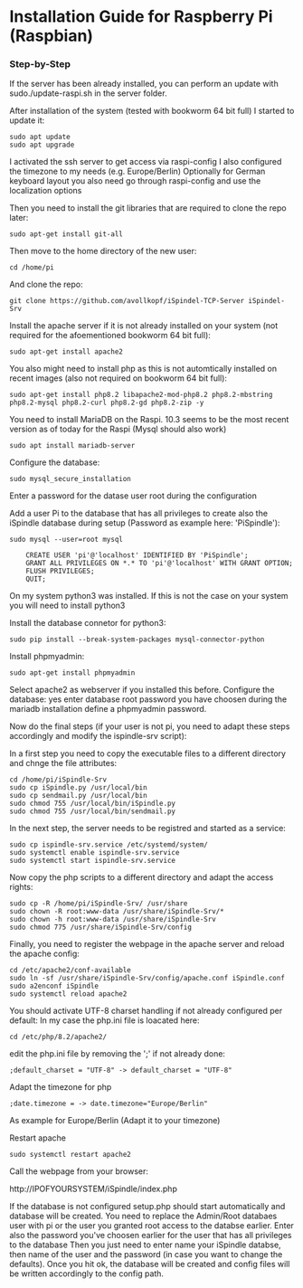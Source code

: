 # Installation Guide for Raspberry Pi (Raspbian)
### Step-by-Step

If the server has been already installed, you can perform an update with  sudo./update-raspi.sh in the server folder.

After installation of the system (tested with bookworm 64 bit full) I started to update it:

	sudo apt update
	sudo apt upgrade

I activated the ssh server to get access via raspi-config
I also configured the timezone to my needs (e.g. Europe/Berlin)
Optionally for German keyboard layout you also need go through raspi-config and use the localization options 
	
Then you need to install the git libraries that are required to clone the repo later:

	sudo apt-get install git-all

Then move to the home directory of the new user:

	cd /home/pi

And clone the repo:

	git clone https://github.com/avollkopf/iSpindel-TCP-Server iSpindel-Srv

Install the apache server if it is not already installed on your system (not required for the afoementioned bookworm 64 bit full): 

	sudo apt-get install apache2

You also might need to install php as this is not automtically installed on recent images (also not required on bookworm 64 bit full):

	sudo apt-get install php8.2 libapache2-mod-php8.2 php8.2-mbstring php8.2-mysql php8.2-curl php8.2-gd php8.2-zip -y
	
You need to install MariaDB on the Raspi. 10.3 seems to be the most recent version as of today for the Raspi (Mysql should also work)

	sudo apt install mariadb-server

Configure the database:

	sudo mysql_secure_installation

Enter a password for the datase user root during the configuration

Add a user Pi to the database that has all privileges to create also the iSpindle database during setup (Password as example here: 'PiSpindle'):
	
	sudo mysql --user=root mysql

```
	CREATE USER 'pi'@'localhost' IDENTIFIED BY 'PiSpindle';
	GRANT ALL PRIVILEGES ON *.* TO 'pi'@'localhost' WITH GRANT OPTION;
	FLUSH PRIVILEGES;
	QUIT;
```

On my system python3 was installed. If this is not the case on your system you will need to install python3

Install the database connetor for python3:

	sudo pip install --break-system-packages mysql-connector-python

Install phpmyadmin:

	sudo apt-get install phpmyadmin

Select apache2 as webserver if you installed this before.
Configure the database: yes 
enter database root password you have choosen during the mariadb installation
define a phpmyadmin password.

Now do the final steps (if your user is not pi, you need to adapt these steps accordingly and modify the ispindle-srv script):

In a first step you need to copy the executable files to a different directory and chnge the file attributes:
```
cd /home/pi/iSpindle-Srv
sudo cp iSpindle.py /usr/local/bin
sudo cp sendmail.py /usr/local/bin
sudo chmod 755 /usr/local/bin/iSpindle.py
sudo chmod 755 /usr/local/bin/sendmail.py
```

In the next step, the server needs to be registred and started as a service:
```
sudo cp ispindle-srv.service /etc/systemd/system/
sudo systemctl enable ispindle-srv.service
sudo systemctl start ispindle-srv.service
```

Now copy the php scripts to a different directory and adapt the access rights:
```
sudo cp -R /home/pi/iSpindle-Srv/ /usr/share
sudo chown -R root:www-data /usr/share/iSpindle-Srv/*
sudo chown -h root:www-data /usr/share/iSpindle-Srv
sudo chmod 775 /usr/share/iSpindle-Srv/config
```


Finally, you need to register the webpage in the apache server and reload the apache config:
```
cd /etc/apache2/conf-available
sudo ln -sf /usr/share/iSpindle-Srv/config/apache.conf iSpindle.conf
sudo a2enconf iSpindle
sudo systemctl reload apache2
```

You should activate UTF-8 charset handling if not already configured per default: In my case the php.ini file is loacated here:

	cd /etc/php/8.2/apache2/

edit the php.ini file by removing the ';' if not already done: 

	;default_charset = "UTF-8" -> default_charset = "UTF-8"

Adapt the timezone for php

	;date.timezone = -> date.timezone="Europe/Berlin" 

As example for Europe/Berlin (Adapt it to your timezone)

Restart apache 

	sudo systemctl restart apache2

Call the webpage from your browser:

http://IPOFYOURSYSTEM/iSpindle/index.php

If the database is not configured setup.php should start automatically and database will be created.
You need to replace the Admin/Root databaes user with pi or the user you granted root access to the databse earlier.
Enter also the password you've choosen earlier for the user that has all privileges to the database
Then you just need to enter  name your iSpindle databse, then name of the user and the password (in case you want to change the defaults).
Once you hit ok, the database will be created and config files will be written accordingly to the config path.